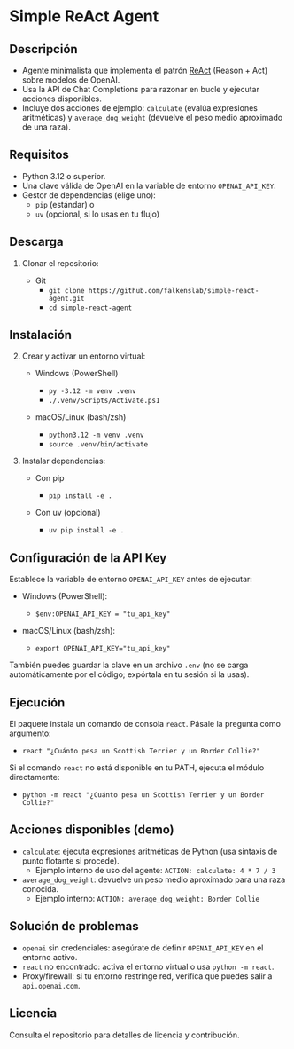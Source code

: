 Simple ReAct Agent
===================

Descripción
-----------
- Agente minimalista que implementa el patrón [ReAct](https://arxiv.org/pdf/2210.03629) (Reason + Act) sobre modelos de OpenAI.
- Usa la API de Chat Completions para razonar en bucle y ejecutar acciones disponibles.
- Incluye dos acciones de ejemplo: `calculate` (evalúa expresiones aritméticas) y `average_dog_weight` (devuelve el peso medio aproximado de una raza).

Requisitos
----------
- Python 3.12 o superior.
- Una clave válida de OpenAI en la variable de entorno `OPENAI_API_KEY`.
- Gestor de dependencias (elige uno):
  - `pip` (estándar) o
  - `uv` (opcional, si lo usas en tu flujo)

Descarga
--------
1) Clonar el repositorio:

   - Git
     - `git clone https://github.com/falkenslab/simple-react-agent.git`
     - `cd simple-react-agent`

Instalación
-----------
2) Crear y activar un entorno virtual:

   - Windows (PowerShell)
     - `py -3.12 -m venv .venv`
     - `./.venv/Scripts/Activate.ps1`

   - macOS/Linux (bash/zsh)
     - `python3.12 -m venv .venv`
     - `source .venv/bin/activate`

3) Instalar dependencias:

   - Con pip
     - `pip install -e .`

   - Con uv (opcional)
     - `uv pip install -e .`

Configuración de la API Key
---------------------------
Establece la variable de entorno `OPENAI_API_KEY` antes de ejecutar:

- Windows (PowerShell):
  - `$env:OPENAI_API_KEY = "tu_api_key"`

- macOS/Linux (bash/zsh):
  - `export OPENAI_API_KEY="tu_api_key"`

También puedes guardar la clave en un archivo `.env` (no se carga automáticamente por el código; expórtala en tu sesión si la usas).

Ejecución
---------
El paquete instala un comando de consola `react`. Pásale la pregunta como argumento:

- `react "¿Cuánto pesa un Scottish Terrier y un Border Collie?"`

Si el comando `react` no está disponible en tu PATH, ejecuta el módulo directamente:

- `python -m react "¿Cuánto pesa un Scottish Terrier y un Border Collie?"`

Acciones disponibles (demo)
---------------------------
- `calculate`: ejecuta expresiones aritméticas de Python (usa sintaxis de punto flotante si procede).
  - Ejemplo interno de uso del agente: `ACTION: calculate: 4 * 7 / 3`
- `average_dog_weight`: devuelve un peso medio aproximado para una raza conocida.
  - Ejemplo interno: `ACTION: average_dog_weight: Border Collie`

Solución de problemas
---------------------
- `openai` sin credenciales: asegúrate de definir `OPENAI_API_KEY` en el entorno activo.
- `react` no encontrado: activa el entorno virtual o usa `python -m react`.
- Proxy/firewall: si tu entorno restringe red, verifica que puedes salir a `api.openai.com`.

Licencia
--------
Consulta el repositorio para detalles de licencia y contribución.
